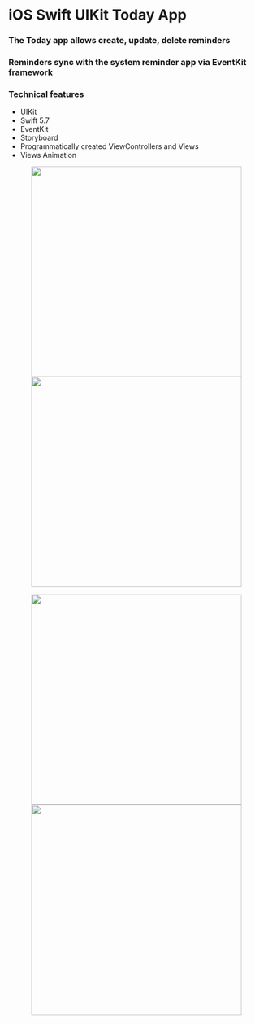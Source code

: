 # iOS Swift UIKit Today App

### The Today app allows create, update, delete reminders    
### Reminders sync with the system reminder app via **EventKit** framework

### Technical features

* UIKit
* Swift 5.7
* EventKit
* Storyboard
* Programmatically created ViewControllers and Views
* Views Animation

<p align="center">
    <img src="./preview/images/1.png" width="414">
    <img src="./preview/images/2.png" width="414">
</p>

<p align="center">
    <img src="./preview/images/4.png" width="414">
    <img src="./preview/images/3.png" width="414">
</p>
